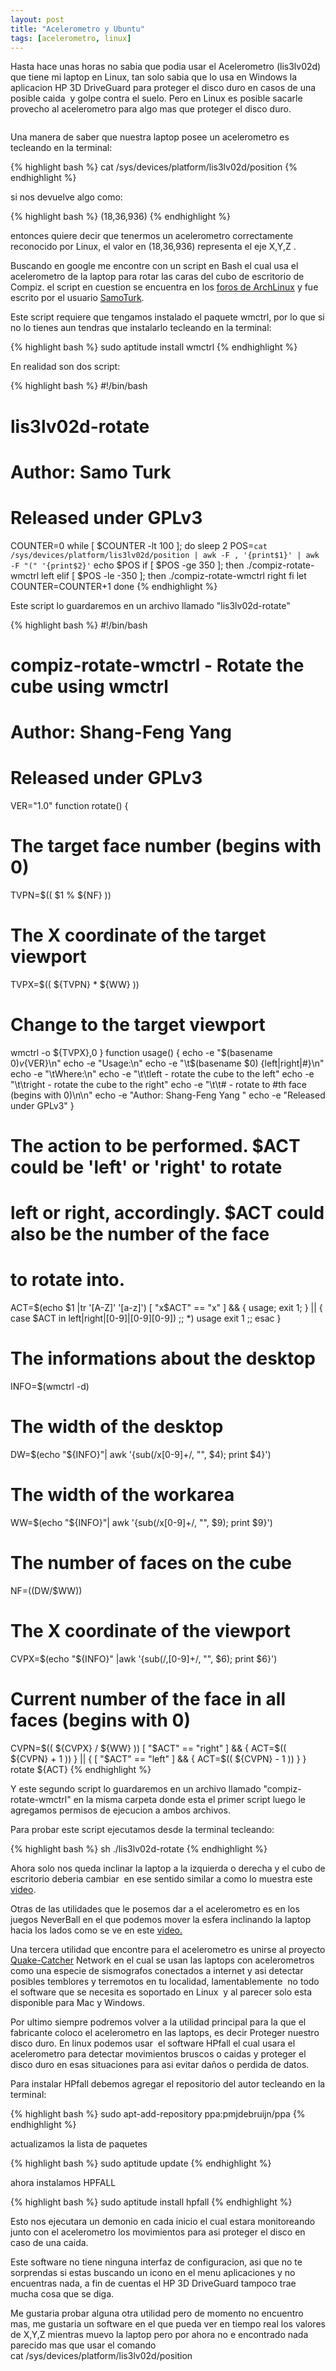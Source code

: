 ```yaml
---
layout: post
title: "Acelerometro y Ubuntu"
tags: [acelerometro, linux]
---
```


Hasta hace unas horas no sabia que podia usar el Acelerometro (lis3lv02d) que tiene mi laptop en Linux, tan solo sabia que lo usa en Windows la aplicacion HP 3D DriveGuard para proteger el disco duro en casos de una posible caida  y golpe contra el suelo. Pero en Linux es posible sacarle provecho al acelerometro para algo mas que proteger el disco duro.

<!-- more -->

<a href="http://imgur.com/Qg7uI"><img src="http://i.imgur.com/Qg7uI.jpg" title="Hosted by imgur.com" alt="" /></a>

Una manera de saber que nuestra laptop posee un acelerometro es tecleando en la terminal:

{% highlight bash %}
cat /sys/devices/platform/lis3lv02d/position
{% endhighlight %}

si nos devuelve algo como:

{% highlight bash %}
(18,36,936)
{% endhighlight %}

entonces quiere decir que tenermos un acelerometro correctamente reconocido por Linux, el valor en (18,36,936) representa el eje X,Y,Z .

Buscando en google me encontre con un script en Bash el cual usa el acelerometro de la laptop para rotar las caras del cubo de escritorio de Compiz. el script en cuestion se encuentra en los <a href="https://bbs.archlinux.org/viewtopic.php?id=78031">foros de ArchLinux</a> y fue escrito por el usuario <a href="https://bbs.archlinux.org/viewtopic.php?id=78031">SamoTurk</a>.

Este script requiere que tengamos instalado el paquete wmctrl, por lo que si no lo tienes aun tendras que instalarlo tecleando en la terminal:

{% highlight bash %}
sudo aptitude install wmctrl
{% endhighlight %}

En realidad son dos script:

{% highlight bash %}
#!/bin/bash
# lis3lv02d-rotate
#
# Author: Samo Turk
#
# Released under GPLv3
COUNTER=0
while [  $COUNTER -lt 100 ]; do
sleep 2
POS=`cat /sys/devices/platform/lis3lv02d/position | awk -F , '{print$1}' | awk -F "(" '{print$2}'`
echo $POS
if [ $POS -ge 350 ]; then
./compiz-rotate-wmctrl left
elif [ $POS -le -350 ]; then
./compiz-rotate-wmctrl right
fi
let COUNTER=COUNTER+1
done
{% endhighlight %}

Este script lo guardaremos en un archivo llamado "lis3lv02d-rotate"

{% highlight bash %}
#!/bin/bash
#
# compiz-rotate-wmctrl - Rotate the cube using wmctrl
#
# Author: Shang-Feng Yang
# Released under GPLv3
VER="1.0"
function rotate() {
# The target face number (begins with 0)
TVPN=$(( $1 % ${NF} ))
# The X coordinate of the target viewport
TVPX=$(( ${TVPN} * ${WW} ))
# Change to the target viewport
wmctrl -o ${TVPX},0
}
function usage() {
echo -e "$(basename $0) v${VER}\n"
echo -e "Usage:\n"
echo -e "\t$(basename $0) {left|right|#}\n"
echo -e "\tWhere:\n"
echo -e "\t\tleft - rotate the cube to the left"
echo -e "\t\tright - rotate the cube to the right"
echo -e "\t\t# - rotate to #th face (begins with 0)\n\n"
echo -e "Author: Shang-Feng Yang "
echo -e "Released under GPLv3"
}
# The action to be performed. $ACT could be 'left' or 'right' to rotate
# left or right, accordingly. $ACT could also be the number of the face
# to rotate into.
ACT=$(echo $1 |tr '[A-Z]' '[a-z]')
[ "x$ACT" == "x" ] && { usage; exit 1; } || {
case $ACT in
left|right|[0-9]|[0-9][0-9])
;;
*)
usage
exit 1
;;
esac
}
# The informations about the desktop
INFO=$(wmctrl -d)
# The width of the desktop
DW=$(echo "${INFO}"| awk '{sub(/x[0-9]+/, "", $4); print $4}')
# The width of the workarea
WW=$(echo "${INFO}"| awk '{sub(/x[0-9]+/, "", $9); print $9}')
# The number of faces on the cube
NF=$(($DW/$WW))
# The X coordinate of the viewport
CVPX=$(echo "${INFO}" |awk '{sub(/,[0-9]+/, "", $6); print $6}')
# Current number of the face in all faces (begins with 0)
CVPN=$(( ${CVPX} / ${WW} ))
[ "$ACT" == "right" ] && {
ACT=$(( ${CVPN} + 1 ))
} || {
[ "$ACT" == "left" ] && {
ACT=$(( ${CVPN} - 1 ))
}
}
rotate ${ACT}
{% endhighlight %}

Y este segundo script lo guardaremos en un archivo llamado "compiz-rotate-wmctrl" en la misma carpeta donde esta el primer script luego le agregamos permisos de ejecucion a ambos archivos.

Para probar este script ejecutamos desde la terminal tecleando:

{% highlight bash %}
sh ./lis3lv02d-rotate
{% endhighlight %}

Ahora solo nos queda inclinar la laptop a la izquierda o derecha y el cubo de escritorio deberia cambiar  en ese sentido similar a como lo muestra este <a href="http://www.youtube.com/watch?v=CtWywn1zbjA">video</a>.

Otras de las utilidades que le posemos dar a el acelerometro es en los juegos NeverBall en el que podemos mover la esfera inclinando la laptop hacia los lados como se ve en este <a href="http://www.youtube.com/watch?v=a92VXK-mURk">video.</a>

Una tercera utilidad que encontre para el acelerometro es unirse al proyecto <a href="http://qcn.stanford.edu/">Quake-Catcher</a> Network en el cual se usan las laptops con acelerometros como una especie de sismografos conectados a internet y asi detectar posibles temblores y terremotos en tu localidad, lamentablemente  no todo el software que se necesita es soportado en Linux  y al parecer solo esta disponible para Mac y Windows.

Por ultimo siempre podremos volver a la utilidad principal para la que el fabricante coloco el acelerometro en las laptops, es decir Proteger nuestro disco duro. En linux podemos usar  el software HPfall el cual usara el acelerometro para detectar movimientos bruscos o caidas y proteger el disco duro en esas situaciones para asi evitar daños o perdida de datos.

Para instalar HPfall debemos agregar el repositorio del autor tecleando en la terminal:

{% highlight bash %}
sudo apt-add-repository ppa:pmjdebruijn/ppa
{% endhighlight %}

actualizamos la lista de paquetes

{% highlight bash %}
sudo aptitude update
{% endhighlight %}

ahora instalamos HPFALL

{% highlight bash %}
sudo aptitude install hpfall
{% endhighlight %}

Esto nos ejecutara un demonio en cada inicio el cual estara monitoreando junto con el acelerometro los movimientos para asi proteger el disco en caso de una caida.

Este software no tiene ninguna interfaz de configuracion, asi que no te sorprendas si estas buscando un icono en el menu aplicaciones y no encuentras nada, a fin de cuentas el HP 3D DriveGuard tampoco trae mucha cosa que se diga.

Me gustaria probar alguna otra utilidad pero de momento no encuentro mas, me gustaria un software en el que pueda ver en tiempo real los valores de X,Y,Z mientras muevo la laptop pero por ahora no e encontrado nada parecido mas que usar el comando cat /sys/devices/platform/lis3lv02d/position
